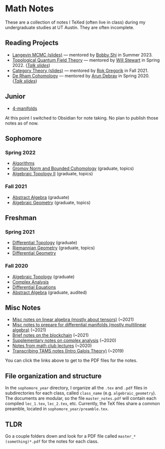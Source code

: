 # Math Notes
These are a collection of notes I TeXed (often live in class) during my undergraduate studies at UT Austin. They are often incomplete.

## Reading Projects
- [Langevin MCMC (slides)](independent_reading/langevin_MCMC_drp/drp_slides.pdf) — mentored by [Bobby Shi](https://rhshi.github.io/) in Summer 2023. 
- [Topological Quantum Field Theory](independent_reading/tqft_drp/master_notes.pdf) — mentored by [Will Stewart](https://www.sfb1624.uni-hamburg.de/people/associated-researchers/stewart.html) in Spring 2022. ([*Talk slides*](independent_reading/tqft_drp/slides/drp_slides.pdf))
- [Category Theory (slides)](independent_reading/yoneda_drp/drp_slides.pdf) — mentored by [Rok Gregorik](https://sites.google.com/view/rokgregoric/home) in Fall 2021.
- [De Rham Cohomology](independent_reading/cohomology_drp/master_notes.pdf) — mentored by [Arun Debray](https://adebray.github.io/) in Spring 2020. ([*Talk slides*](independent_reading/cohomology_drp/drp_slides.pdf))

## Junior
- [4-manifolds](junior_year/4_manifolds/master_notes.pdf)

At this point I switched to Obsidian for note taking. No plan to publish those notes as of now.

## Sophomore
### Spring 2022
- [Algorithms](sophomore_year/algorithms/master_notes.pdf)
- [Gromov Norm and Bounded Cohomology](sophomore_year/gromov_norm_bdd_cohomology/master_notes.pdf) (graduate, topics)
- [Algebraic Topology II](sophomore_year/algebraic_topology_2/master_notes.pdf) (graduate, topics)

### Fall 2021
- [Abstract Algebra](sophomore_year/abstract_algebra/master_notes.pdf) (graduate)
- [Algebraic Geometry](sophomore_year/algebraic_geometry/master_notes.pdf) (graduate, topics)

## Freshman
### Spring 2021
  - [Differential Topology](freshman_year/differential_topology/master_notes.pdf) (graduate)
  - [Riemannian Geometry](freshman_year/riemannian_geometry/master_notes.pdf) (graduate, topics)
  - [Differential Geometry](freshman_year/differential_topology/master_notes.pdf)
### Fall 2020
  - [Algebraic Topology](freshman_year/algebraic_topology/master_notes.pdf) (graduate)
  - [Complex Analysis](freshman_year/complex_analysis/master_notes.pdf)
  - [Differential Equations](freshman_year/differential_equations/master_notes.pdf)
  - [Abstract Algebra](freshman_year/abstract_algebra/master_notes.pdf) (graduate, audited)


## Misc Notes
  - [Misc notes on linear algebra (mostly about tensors)](independent_reading/linear_algebra/master_notes.pdf) (~2021)
  - [Misc notes to prepare for differential manifolds (mostly multilinear algebra)](independent_reading/differentiable_manifolds/master_notes.pdf) (~2021)
  - [Brief notes on the blockchain](independent_reading/blockchain/master_notes.pdf) (~2021)
  - [Supplementary notes on complex analysis](independent_reading/complex_analysis/master_notes.pdf) (~2020)
  - [Notes from math club lectures](freshman_year/math_club/master_notes.pdf) (~2020)
  - [Transcribing TAMS notes (Intro Galois Theory)](independent_reading/tams_classes_transcriptions/abstract_algebra_II/master_notes.pdf) (~2019)

  
You can click the links above to get to the PDF files for the notes.

## File organization and structure
In the `sophomore_year` directory, I organize all the `.tex` and `.pdf` files in subdirectories for each class, called `class_name` (e.g. `algebraic_geometry`). The documents are modular, so the file `master_notes.pdf` will contain each compiled `lec_1.tex`, `lec_2.tex`, etc. Currently, the TeX files share a common preamble, located in `sophomore_year/preamble.tex`. 

## TLDR
Go a couple folders down and look for a PDF file called `master_*(something)*.pdf` for the notes for each class.
